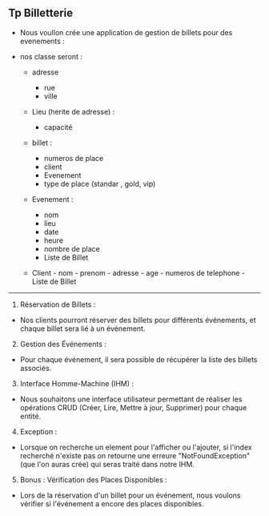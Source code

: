 ## Tp Billetterie

- Nous voullon crée une application de gestion de billets pour des evenements :

- nos classe seront :
    - adresse 
        - rue
        - ville 

   - Lieu (herite de adresse) : 
        - capacité
    
   - billet :
        - numeros de place
        - client
        - Evenement
        - type de place (standar , gold, vip)


   - Evenement :
        - nom
        - lieu 
        - date
        - heure
        - nombre de place
        - Liste de Billet


  - Client 
        - nom
        - prenom
        - adresse 
        - age 
        - numeros de telephone
        - Liste de Billet


---
  
1. Réservation de Billets :

- Nos clients pourront réserver des billets pour différents événements, et chaque billet sera lié à un événement.

2. Gestion des Événements :

- Pour chaque événement, il sera possible de récupérer la liste des billets associés.

3. Interface Homme-Machine (IHM) :

- Nous souhaitons une interface utilisateur permettant de réaliser les opérations CRUD (Créer, Lire, Mettre à jour, Supprimer) pour chaque entité.

4. Exception :

- Lorsque on recherche un element pour l'afficher ou l'ajouter, si l'index recherché n'existe pas on retourne une erreure "NotFoundException" (que l'on auras crée) qui seras traité dans notre IHM.

5. Bonus : Vérification des Places Disponibles :

- Lors de la réservation d'un billet pour un événement, nous voulons vérifier si l'événement a encore des places disponibles.


